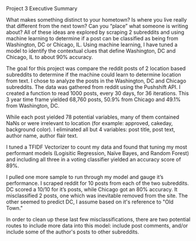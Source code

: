 Project 3 Executive Summary

What makes something distinct to your hometown? Is where you live really that different from the next town? Can you “place” what someone is writing about? All of these ideas are explored by scraping 2 subreddits and using machine learning to determine if a post can be classified as being from Washington, DC or Chicago, IL. Using machine learning, I have tuned a model to identify the contextual clues that define Washington, DC and Chicago, IL to about 90% accuracy. 

The goal for this project was compare the reddit posts of 2 location based subreddits to determine if the machine could learn to determine location from text. I chose to analyze the posts in the Washington, DC and Chicago subreddits. The data was gathered from reddit using the Pushshift API. I created a function to read 1000 posts, every 30 days, for 36 iterations. This 3 year time frame yielded 68,760 posts, 50.9% from Chicago and 49.1% from Washington, DC.

While each post yielded 78 potential variables, many of them contained NaNs or were irrelevant to location (for example: approved, cakeday, background color). I eliminated all but 4 variables: post title, post text, author name, author flair text. 

I tuned a TFIDF Vectorizer to count my data and found that tuning my most performant models (Logisitic Regression, Naïve Bayes, and Random Forest) and including all three in a voting classifier yielded an accuracy score of 89%.

I pulled one more sample to run through my model and gauge it’s performance. I scraped reddit for 10 posts from each of the two subreddits. DC scored a 10/10 for it’s posts, while Chicago got an 80% accuracy. It misclassified 2 posts, one which was inevitable removed from the site. The other seemed to predict DC, I assume based on it's reference to "Old Town." 

In order to clean up these last few misclassifications, there are two potential routes to include more data into this model: include post comments, and/or include some of the author's posts to other subreddits.
